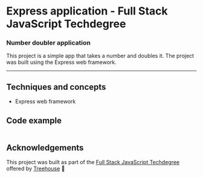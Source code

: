 # Express application - Full Stack JavaScript Techdegree

### Number doubler application
This project is a simple app that takes a number and doubles it. The project was built using the Express web framework.

***
<!-- <img src="https://res.cloudinary.com/dtqevfsxh/image/upload/v1550234182/portfolio/interactive-form-1.png" width="400px"><img src="https://res.cloudinary.com/dtqevfsxh/image/upload/v1550218646/portfolio/screenshot-padding-github.png" width="50px">
<img src="https://res.cloudinary.com/dtqevfsxh/image/upload/v1550234182/portfolio/interactive-form-2.png" width="400px"> -->

<!-- ## View project -->
<!-- :mag: Live version available at [nickhericks.github.io/flashcards/](https://nickhericks.github.io/flashcards/) -->

<!-- ## Project objective -->
<!-- To complete this project I created JavaScript classes (Game, Board, Space, Player, Token) to organize the code. Each class, with its constructor function, methods, getters and setters is in its own .js file, and the app.js file handles the interaction with DOM elements. -->

## Techniques and concepts
- Express web framework

## Code example
```javascript

```

## Acknowledgements
This project was built as part of the [Full Stack JavaScript Techdegree](https://join.teamtreehouse.com/techdegree/) offered by [Treehouse](https://teamtreehouse.com) :raised_hands:

